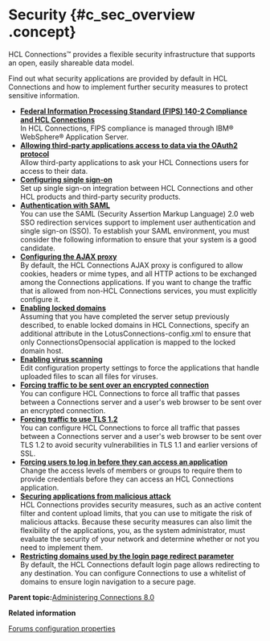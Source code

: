 # Security {#c_sec_overview .concept}

HCL Connections™ provides a flexible security infrastructure that supports an open, easily shareable data model.

Find out what security applications are provided by default in HCL Connections and how to implement further security measures to protect sensitive information.

-   **[Federal Information Processing Standard \(FIPS\) 140-2 Compliance and HCL Connections](../secure/sec_fips.md)**  
In HCL Connections, FIPS compliance is managed through IBM® WebSphere® Application Server.
-   **[Allowing third-party applications access to data via the OAuth2 protocol](../admin/c_admin_common_oauth.md)**  
Allow third-party applications to ask your HCL Connections users for access to their data.
-   **[Configuring single sign-on](../secure/c_sec_config_sso.md)**  
Set up single sign-on integration between HCL Connections and other HCL products and third-party security products.
-   **[Authentication with SAML](../secure/t_sec_securing_w_saml.md)**  
You can use the SAML \(Security Assertion Markup Language\) 2.0 web SSO redirection services support to implement user authentication and single sign-on \(SSO\). To establish your SAML environment, you must consider the following information to ensure that your system is a good candidate.
-   **[Configuring the AJAX proxy](../secure/t_admin_config_ajax_proxy.md)**  
By default, the HCL Connections AJAX proxy is configured to allow cookies, headers or mime types, and all HTTP actions to be exchanged among the Connections applications. If you want to change the traffic that is allowed from non-HCL Connections services, you must explicitly configure it.
-   **[Enabling locked domains](../install/t_post_install_cre11_conn_security_locked_N.md)**  
Assuming that you have completed the server setup previously described, to enable locked domains in HCL Connections, specify an additional attribute in the LotusConnections-config.xml to ensure that only ConnectionsOpensocial application is mapped to the locked domain host.
-   **[Enabling virus scanning](../secure/t_admin_common_virus_scanning.md)**  
Edit configuration property settings to force the applications that handle uploaded files to scan all files for viruses.
-   **[Forcing traffic to be sent over an encrypted connection](../secure/t_admin_common_forcing_ssl.md)**  
You can configure HCL Connections to force all traffic that passes between a Connections server and a user's web browser to be sent over an encrypted connection.
-   **[Forcing traffic to use TLS 1.2](../secure/t_admin_common_forcing_tls.md)**  
You can configure HCL Connections to force all traffic that passes between a Connections server and a user's web browser to be sent over TLS 1.2 to avoid security vulnerabilities in TLS 1.1 and earlier versions of SSL.
-   **[Forcing users to log in before they can access an application](../secure/t_admin_common_force_authentication.md)**  
Change the access levels of members or groups to require them to provide credentials before they can access an HCL Connections application.
-   **[Securing applications from malicious attack](../secure/c_admin_security_xss.md)**  
HCL Connections provides security measures, such as an active content filter and content upload limits, that you can use to mitigate the risk of malicious attacks. Because these security measures can also limit the flexibility of the applications, you, as the system administrator, must evaluate the security of your network and determine whether or not you need to implement them.
-   **[Restricting domains used by the login page redirect parameter](../secure/sec_restrict_login_page_redirects.md)**  
By default, the HCL Connections default login page allows redirecting to any destination. You can configure Connections to use a whitelist of domains to ensure login navigation to a secure page.

**Parent topic:**[Administering Connections 8.0](../welcome/welcome_admin.md)

**Related information**  


[Forums configuration properties](../admin/r_admin_forums_config_props.md)


